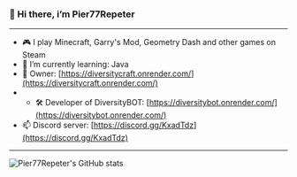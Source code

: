 ### 👋 Hi there, i’m Pier77Repeter

---

- 🎮 I play Minecraft, Garry's Mod, Geometry Dash and other games on Steam
- 👀 I’m currently learning: Java
- 👑 Owner: [https://diversitycraft.onrender.com/](https://diversitycraft.onrender.com/)
- - 🛠️ Developer of DiversityBOT: [https://diversitybot.onrender.com/](https://diversitybot.onrender.com/)
- 📫 Discord server: [https://discord.gg/KxadTdz](https://discord.gg/KxadTdz)

---

![Pier77Repeter's GitHub stats](https://github-readme-stats.vercel.app/api?username=Pier77Repeter&show_icons=true&theme=radical)
